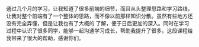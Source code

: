 通过几个月的学习，让我知道了很多前端的细节，而且从头整理思路和学习路线，让我对整个前端有了一个整体的思路，而不像以前那样知识分散。虽然有些地方还没有完全弄懂，但是让我也有了大概的 了解，便于日后更加的深入。同时在学习过程中认识了很多同学，能够一起沟通学习成长，帮助我提升了很多。这段课程给我带来了很大的帮助，感谢你们。
